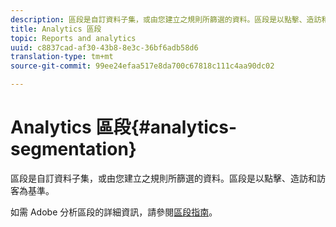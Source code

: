 ```yaml
---
description: 區段是自訂資料子集，或由您建立之規則所篩選的資料。區段是以點擊、造訪和訪客為基準。
title: Analytics 區段
topic: Reports and analytics
uuid: c8837cad-af30-43b8-8e3c-36bf6adb58d6
translation-type: tm+mt
source-git-commit: 99ee24efaa517e8da700c67818c111c4aa90dc02

---
```



# Analytics 區段{#analytics-segmentation}

區段是自訂資料子集，或由您建立之規則所篩選的資料。區段是以點擊、造訪和訪客為基準。

如需 Adobe 分析區段的詳細資訊，請參閱[區段指南](https://marketing.adobe.com/resources/help/en_US/analytics/segment/)。
